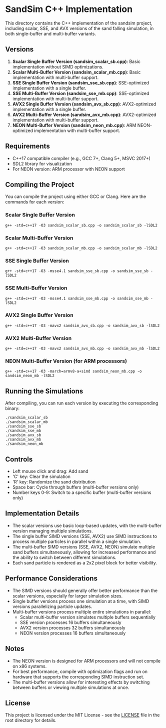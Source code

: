 # SandSim C++ Implementation

This directory contains the C++ implementation of the sandsim project, including scalar, SSE, and AVX versions of the sand falling simulation, in both single-buffer and multi-buffer variants.

## Versions

1. **Scalar Single Buffer Version (sandsim_scalar_sb.cpp)**: Basic implementation without SIMD optimizations.
2. **Scalar Multi-Buffer Version (sandsim_scalar_mb.cpp)**: Basic implementation with multi-buffer support.
3. **SSE Single Buffer Version (sandsim_sse_sb.cpp)**: SSE-optimized implementation with a single buffer.
4. **SSE Multi-Buffer Version (sandsim_sse_mb.cpp)**: SSE-optimized implementation with multi-buffer support.
5. **AVX2 Single Buffer Version (sandsim_avx_sb.cpp)**: AVX2-optimized implementation with a single buffer.
6. **AVX2 Multi-Buffer Version (sandsim_avx_mb.cpp)**: AVX2-optimized implementation with multi-buffer support.
7. **NEON Multi-Buffer Version (sandsim_neon_mb.cpp)**: ARM NEON-optimized implementation with multi-buffer support.

## Requirements

- C++17 compatible compiler (e.g., GCC 7+, Clang 5+, MSVC 2017+)
- SDL2 library for visualization
- For NEON version: ARM processor with NEON support

## Compiling the Project

You can compile the project using either GCC or Clang. Here are the commands for each version:

### Scalar Single Buffer Version

```
g++ -std=c++17 -O3 sandsim_scalar_sb.cpp -o sandsim_scalar_sb -lSDL2
```

### Scalar Multi-Buffer Version

```
g++ -std=c++17 -O3 sandsim_scalar_mb.cpp -o sandsim_scalar_mb -lSDL2
```

### SSE Single Buffer Version

```
g++ -std=c++17 -O3 -msse4.1 sandsim_sse_sb.cpp -o sandsim_sse_sb -lSDL2
```

### SSE Multi-Buffer Version

```
g++ -std=c++17 -O3 -msse4.1 sandsim_sse_mb.cpp -o sandsim_sse_mb -lSDL2
```

### AVX2 Single Buffer Version

```
g++ -std=c++17 -O3 -mavx2 sandsim_avx_sb.cpp -o sandsim_avx_sb -lSDL2
```

### AVX2 Multi-Buffer Version

```
g++ -std=c++17 -O3 -mavx2 sandsim_avx_mb.cpp -o sandsim_avx_mb -lSDL2
```

### NEON Multi-Buffer Version (for ARM processors)

```
g++ -std=c++17 -O3 -march=armv8-a+simd sandsim_neon_mb.cpp -o sandsim_neon_mb -lSDL2
```

## Running the Simulations

After compiling, you can run each version by executing the corresponding binary:

```
./sandsim_scalar_sb
./sandsim_scalar_mb
./sandsim_sse_sb
./sandsim_sse_mb
./sandsim_avx_sb
./sandsim_avx_mb
./sandsim_neon_mb
```

## Controls

- Left mouse click and drag: Add sand
- 'C' key: Clear the simulation
- 'R' key: Randomize the sand distribution
- Space bar: Cycle through buffers (multi-buffer versions only)
- Number keys 0-9: Switch to a specific buffer (multi-buffer versions only)

## Implementation Details

- The scalar versions use basic loop-based updates, with the multi-buffer version managing multiple simulations.
- The single buffer SIMD versions (SSE, AVX2) use SIMD instructions to process multiple particles in parallel within a single simulation.
- The multi-buffer SIMD versions (SSE, AVX2, NEON) simulate multiple sand buffers simultaneously, allowing for increased performance and the ability to switch between different simulations.
- Each sand particle is rendered as a 2x2 pixel block for better visibility.

## Performance Considerations

- The SIMD versions should generally offer better performance than the scalar versions, especially for larger simulation sizes.
- Single buffer versions process one simulation at a time, with SIMD versions parallelizing particle updates.
- Multi-buffer versions process multiple entire simulations in parallel:
  - Scalar multi-buffer version simulates multiple buffers sequentially
  - SSE version processes 16 buffers simultaneously
  - AVX2 version processes 32 buffers simultaneously
  - NEON version processes 16 buffers simultaneously

## Notes

- The NEON version is designed for ARM processors and will not compile on x86 systems.
- For best performance, compile with optimization flags and run on hardware that supports the corresponding SIMD instruction set.
- The multi-buffer versions allow for interesting effects by switching between buffers or viewing multiple simulations at once.

## License

This project is licensed under the MIT License - see the [LICENSE](../LICENSE) file in the root directory for details.